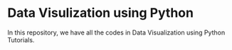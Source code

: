 # Data Visulization using Python 
In this repository, we have all the codes in Data Visualization using Python Tutorials.
